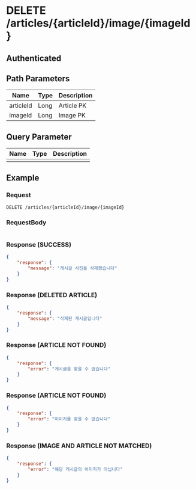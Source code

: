 # DELETE /articles/{articleId}/image/{imageId}
## Authenticated

## Path Parameters

| Name | Type | Description |
| --- | --- | --- |
| articleId | Long | Article PK |
| imageId | Long | Image PK |

## Query Parameter

| Name | Type | Description |
| --- | --- | --- |
|  |  |  |

## Example

### Request

```
DELETE /articles/{articleId}/image/{imageId}
```

### RequestBody

```json

```

### Response (SUCCESS)

```json
{
    "response": {
        "message": "게시글 사진을 삭제했습니다"
    }
}
```

### Response (DELETED ARTICLE)

```json
{
    "response": {
        "message": "삭제된 게시글입니다"
    }
}
```

### Response (ARTICLE NOT FOUND)

```json
{
    "response": {
        "error": "게시글을 찾을 수 없습니다"
    }
}
```

### Response (ARTICLE NOT FOUND)

```json
{
    "response": {
        "error": "이미지를 찾을 수 없습니다"
    }
}
```

### Response (IMAGE AND ARTICLE NOT MATCHED)

```json
{
    "response": {
        "error": "해당 게시글의 이미지가 아닙니다"
    }
}
```